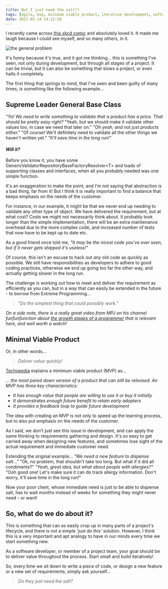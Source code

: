 ```yaml
---
title: But I just need the salt?!
tags: [agile, mvp, minimum viable product, iterative development, software delivery, customer centered design, extreme programming]
date: 2017-05-14 14:12:28
---
```


I recently came across [this xkcd comic](https://xkcd.com/974/) and absolutely loved it. It made me laugh because I could see myself, and so many others, in it.

![the general problem](/blog/images/just-the-salt/the-general-problem.png)

It's funny because it's true, and it got me thinking… this is something I've seen, not only during development, but through all stages of a project. It can be trivial, but it can also be something that slows a project, or even halts it completely.

The first thing that springs to mind, that I've seen and been guilty of many times, is something like the following example...

## Supreme Leader General Base Class

*"Yo! We need to write something to validate that a product has a price. That should be pretty easy right?* 
"Yeah, but we should make it validate other values too, in case we need that later on." 
*"Oh yeah, and not just products either."* 
"Of course! We'll definitely need to validate all the other things we haven't written yet." 
*"It'll save time in the long run!"*

#### *Will it?*

Before you know it, you have some GenericValidatorRepositoryBaseFactoryResolver&lt;T> and loads of supporting classes and interfaces, when all you probably needed was one simple function. 

It's an exaggeration to make the point, and I'm not saying that abstraction is a bad thing, far from it! But I think it is really important to find a balance that keeps emphasis on the needs of the customer.

For instance, in our example, it might be that we never end up needing to validate any other type of object. We have delivered the requirement, but at what cost? Costs we might not necessarily think about. It probably took longer than the simple implementation, there will be an extra maintenance overhead due to the more complex code, and increased number of tests that now have to be kept up to date etc.

As a good friend once told me, *"It may be the nicest code you've ever seen, but if it never gets shipped it's useless!"*

Of course, this isn't an excuse to hack out *any* old code as quickly as possible. We still have responsibilities as developers to adhere to good coding practices, otherwise we end up going too far the other way, and actually getting slower in the long run.

The challenge is working out how to meet and deliver the requirement as efficiently as you can, but in a way that can easily be extended in the future - to borrow from Extreme Programming... 

> *"Do the simplest thing that could possibly work."*

*On a side note, there is a really great video from MPJ on his channel *funfunfunction* about [the growth stages of a programmer](https://www.youtube.com/watch?v=2qYll837a_0&t=5s) that is relevant here, and well worth a watch!*


## Minimal Viable Product
Or, in other words...

> *Deliver value quickly!*

[Techopedia](https://www.techopedia.com/definition/27809/minimum-viable-product-mvp) explains a minimum viable product (MVP) as...

*... the most pared down version of a product that can still be released. An MVP has three key characteristics:*
* *It has enough value that people are willing to use it or buy it initially* 
* *It demonstrates enough future benefit to retain early adopters* 
* *It provides a feedback loop to guide future development* 

The idea with creating an MVP is not only to speed up the learning process, but to also put emphasis on the needs of the customer.

As I said, we don't just see this issue in development, and can apply the same thinking to requirements gathering and design. It's so easy to get carried away when designing new features, and sometimes lose sight of the actual requirement and immediate customer need.

Extending the original example...
*"We need a new feature to dispense salt..."* 
"Ok, no problem, that shouldn't take too long. But what if it did all condiments?" 
*"Yeah, great idea, but what about people with allergies?"* 
"Ooh good one! Let's make sure it can do track allergy information. Don't worry, it'll save time in the long run!"

Now your poor client, whose immediate need is just to be able to dispense salt, has to wait months instead of weeks for something they might never need - or want!


## So, what do we do about it?
This is something that can so easily crop up in many parts of a project's lifecycle, and there is not a simple *'just do this'* solution. However, I think this is a very important and apt analogy to have in our minds every time we start something new.

As a software developer, or member of a project team, your goal should be to deliver value throughout the process. Start small and build iteratively!

So, every time we sit down to write a piece of code, or design a new feature or a new set of requirements, simply ask yourself...

> *Do they just need the salt?*
